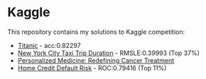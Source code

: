 # Kaggle

This repository contains my solutions to Kaggle competition:
* [Titanic](https://www.kaggle.com/c/titanic) - acc:0.82297
* [New York City Taxi Trip Duration](https://www.kaggle.com/c/nyc-taxi-trip-duration) - RMSLE:0.39993 (Top 37%)
* [Personalized Medicine: Redefining Cancer Treatment](https://www.kaggle.com/c/msk-redefining-cancer-treatment)
* [Home Credit Default Risk](https://www.kaggle.com/c/home-credit-default-risk) - ROC:0.79416 (Top 11%)
